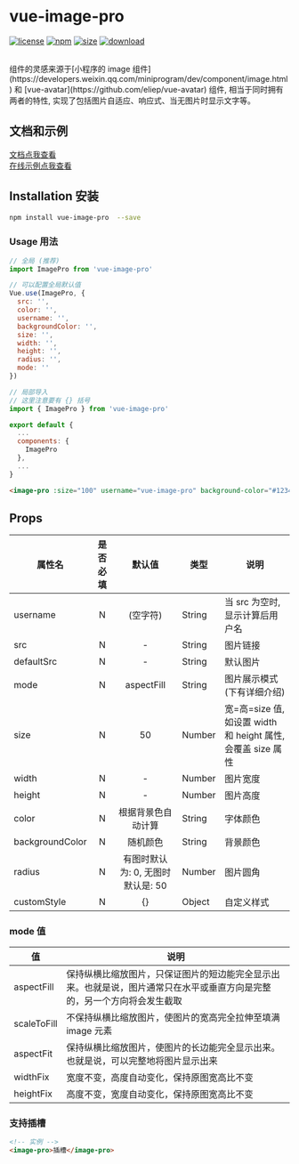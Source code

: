 # vue-image-pro

[![license](https://img.shields.io/npm/l/vue-image-pro.svg)](https://dream2023.github.io/vue-image-pro/)
[![npm](https://img.shields.io/npm/v/vue-image-pro.svg)](https://www.npmjs.com/package/vue-image-pro)
[![size](https://img.shields.io/bundlephobia/minzip/vue-image-pro.svg)](https://www.npmjs.com/package/vue-image-pro)
[![download](https://img.shields.io/npm/dw/vue-image-pro.svg)](https://npmcharts.com/compare/vue-image-pro?minimal=true)

<br/>
组件的灵感来源于[小程序的 image 组件](https://developers.weixin.qq.com/miniprogram/dev/component/image.html) 和 [vue-avatar](https://github.com/eliep/vue-avatar) 组件, 相当于同时拥有两者的特性, 实现了包括图片自适应、响应式、当无图片时显示文字等。

## 文档和示例

[文档点我查看](https://dream2023.github.io/vue-image-pro/)
<br />
[在线示例点我查看](https://jsfiddle.net/zhangchaojie/hj67nkwv/)

## Installation 安装

```bash
npm install vue-image-pro  --save
```

### Usage 用法

```js
// 全局 (推荐)
import ImagePro from 'vue-image-pro'

// 可以配置全局默认值
Vue.use(ImagePro, {
  src: '',
  color: '',
  username: '',
  backgroundColor: '',
  size: '',
  width: '',
  height: '',
  radius: '',
  mode: ''
})
```

```js
// 局部导入
// 这里注意要有 {} 括号
import { ImagePro } from 'vue-image-pro'

export default {
  ...
  components: {
    ImagePro
  },
  ...
}
```

```html
<image-pro :size="100" username="vue-image-pro" background-color="#123456" />
```

## Props

| 属性名          | 是否必填 |              默认值               | 类型   | 说明                                                         |
| --------------- | :------: | :-------------------------------: | ------ | ------------------------------------------------------------ |
| username        |    N     |             (空字符)              | String | 当 src 为空时,显示计算后用户名                               |
| src             |    N     |                 -                 | String | 图片链接                                                     |
| defaultSrc      |    N     |                 -                 | String | 默认图片                                                     |
| mode            |    N     |            aspectFill             | String | 图片展示模式(下有详细介绍)                                   |
| size            |    N     |                50                 | Number | 宽=高=size 值, 如设置 width 和 height 属性, 会覆盖 size 属性 |
| width           |    N     |                 -                 | Number | 图片宽度                                                     |
| height          |    N     |                 -                 | Number | 图片高度                                                     |
| color           |    N     |        根据背景色自动计算         | String | 字体颜色                                                     |
| backgroundColor |    N     |             随机颜色              | String | 背景颜色                                                     |
| radius          |    N     | 有图时默认为: 0, 无图时默认是: 50 | Number | 图片圆角                                                     |
| customStyle     |    N     |                {}                 | Object | 自定义样式                                                   |

### mode 值

| 值          | 说明                                                                                                                     |
| ----------- | ------------------------------------------------------------------------------------------------------------------------ |
| aspectFill  | 保持纵横比缩放图片，只保证图片的短边能完全显示出来。也就是说，图片通常只在水平或垂直方向是完整的，另一个方向将会发生截取 |
| scaleToFill | 不保持纵横比缩放图片，使图片的宽高完全拉伸至填满 image 元素                                                              |
| aspectFit   | 保持纵横比缩放图片，使图片的长边能完全显示出来。也就是说，可以完整地将图片显示出来                                       |
| widthFix    | 宽度不变，高度自动变化，保持原图宽高比不变                                                                               |
| heightFix   | 高度不变，宽度自动变化，保持原图宽高比不变                                                                               |

### 支持插槽

```html
<!-- 实例 -->
<image-pro>插槽</image-pro>
```
